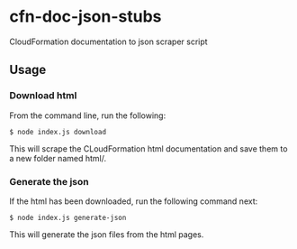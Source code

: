 # cfn-doc-json-stubs
CloudFormation documentation to json scraper script

## Usage

### Download html
From the command line, run the following:

```$ node index.js download```

This will scrape the CLoudFormation html documentation and save them to a new folder named html/.

### Generate the json

If the html has been downloaded, run the following command next:

```$ node index.js generate-json```

This will generate the json files from the html pages.
